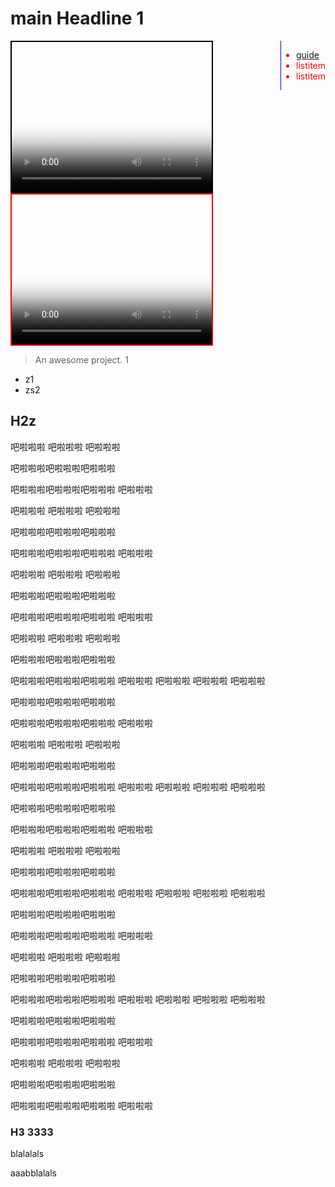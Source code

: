 # main Headline 1 


<div style='color: red; float: right; top:20px; right:20px; position:sticky; border-left:1px solid blue'>


- [guide](/guide)
- listitem
- listitem

</div>

<video id="video1" width="320" height="240" controls preload="none" poster="封面" style="border:2px solid black"  >

      <source id="mp4" src="https://staging-cnbj2-fds.api.xiaomi.net/image-gen-sky/test.mp4?GalaxyAccessKeyId=5151729087601&Expires=1673409199528&Signature=+GpCoi7rTvMUcU2jsRE4HAGMwuo=" type="video/mp4">

</video>


<video id="video2"  width="320" height="240" controls preload="none" poster="封面" style="border:2px solid red"  >

      <source id="mp4" src="test.mp4" type="video/mp4">

</video>


> An awesome project. 1 

- z1
- zs2 

## H2z

吧啦啦啦
吧啦啦啦
吧啦啦啦


吧啦啦啦吧啦啦啦吧啦啦啦

吧啦啦啦吧啦啦啦吧啦啦啦
吧啦啦啦



吧啦啦啦
吧啦啦啦
吧啦啦啦


吧啦啦啦吧啦啦啦吧啦啦啦

吧啦啦啦吧啦啦啦吧啦啦啦
吧啦啦啦

吧啦啦啦
吧啦啦啦
吧啦啦啦


吧啦啦啦吧啦啦啦吧啦啦啦

吧啦啦啦吧啦啦啦吧啦啦啦
吧啦啦啦



吧啦啦啦
吧啦啦啦
吧啦啦啦


吧啦啦啦吧啦啦啦吧啦啦啦

吧啦啦啦吧啦啦啦吧啦啦啦
吧啦啦啦
吧啦啦啦
吧啦啦啦
吧啦啦啦


吧啦啦啦吧啦啦啦吧啦啦啦

吧啦啦啦吧啦啦啦吧啦啦啦
吧啦啦啦



吧啦啦啦
吧啦啦啦
吧啦啦啦


吧啦啦啦吧啦啦啦吧啦啦啦

吧啦啦啦吧啦啦啦吧啦啦啦
吧啦啦啦
吧啦啦啦
吧啦啦啦
吧啦啦啦


吧啦啦啦吧啦啦啦吧啦啦啦

吧啦啦啦吧啦啦啦吧啦啦啦
吧啦啦啦



吧啦啦啦
吧啦啦啦
吧啦啦啦


吧啦啦啦吧啦啦啦吧啦啦啦

吧啦啦啦吧啦啦啦吧啦啦啦
吧啦啦啦
吧啦啦啦
吧啦啦啦
吧啦啦啦


吧啦啦啦吧啦啦啦吧啦啦啦

吧啦啦啦吧啦啦啦吧啦啦啦
吧啦啦啦



吧啦啦啦
吧啦啦啦
吧啦啦啦


吧啦啦啦吧啦啦啦吧啦啦啦

吧啦啦啦吧啦啦啦吧啦啦啦
吧啦啦啦
吧啦啦啦
吧啦啦啦
吧啦啦啦


吧啦啦啦吧啦啦啦吧啦啦啦

吧啦啦啦吧啦啦啦吧啦啦啦
吧啦啦啦



吧啦啦啦
吧啦啦啦
吧啦啦啦


吧啦啦啦吧啦啦啦吧啦啦啦

吧啦啦啦吧啦啦啦吧啦啦啦
吧啦啦啦



### H3 3333
blalalals

aaabblalals





